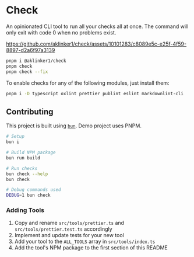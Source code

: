 # Check

An opinionated CLI tool to run all your checks all at once. The command will only exit with code 0 when no problems exist.

https://github.com/aklinker1/check/assets/10101283/c8089e5c-e25f-4f59-8897-d2a6f97a3139

```sh
pnpm i @aklinker1/check
pnpm check
pnpm check --fix
```

To enable checks for any of the following modules, just install them:

```sh
pnpm i -D typescript oxlint prettier publint eslint markdownlint-cli
```

## Contributing

This project is built using [`bun`](https://bun.sh). Demo project uses PNPM.

```sh
# Setup
bun i

# Build NPM package
bun run build

# Run checks
bun check --help
bun check

# Debug commands used
DEBUG=1 bun check
```

### Adding Tools

1. Copy and rename `src/tools/prettier.ts` and `src/tools/prettier.test.ts` accordingly
2. Implement and update tests for your new tool
3. Add your tool to the `ALL_TOOLS` array in `src/tools/index.ts`
4. Add the tool's NPM package to the first section of this README

